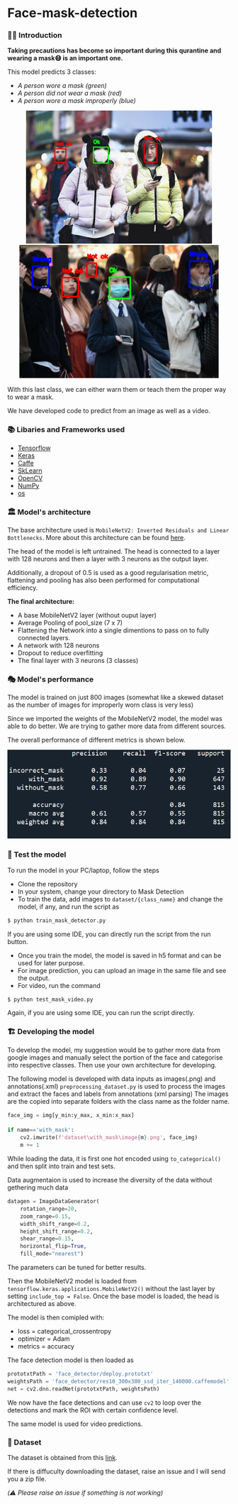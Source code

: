 # Face-mask-detection

### 👨‍💻 Introduction

__Taking precautions has become so important during this qurantine and wearing a mask😷 is an important one.__

This model predicts 3 classes:
+ *A person wore a mask (green)*
+ *A person did not wear a mask (red)*
+ *A person wore a mask improperly (blue)*

<p align="middle">
    <img src="https://github.com/Nitin1901/Face-mask-detection/blob/master/Samples/template_1.png" height=300>
    <img src="https://github.com/Nitin1901/Face-mask-detection/blob/master/Samples/template_2.png" height=300>
</p>                                                                                

With this last class, we can either warn them or teach them the proper way to wear a mask. 

We have developed code to predict from an image as well as a video.

### 📚 Libaries and Frameworks used

+ [Tensorflow](https://www.tensorflow.org/)
+ [Keras](https://keras.io/)
+ [Caffe](https://caffe.berkeleyvision.org/)
+ [SkLearn](https://scikit-learn.org/stable/)
+ [OpenCV](https://opencv.org/)
+ [NumPy](https://numpy.org/)
+ [os](https://docs.python.org/3/library/os.html)

### 🏛 Model's architecture

The base architecture used is `MobileNetV2: Inverted Residuals and Linear Bottlenecks`. More about this architecture can be found [here](https://arxiv.org/pdf/1801.04381.pdf). 

The head of the model is left untrained. The head is connected to a layer with 128 neurons and then a layer with 3 neurons as the output layer.

Additionally, a dropout of 0.5 is used as a good regularisation metric, flattening and pooling has also been performed for computational efficiency.

__The final architecture:__
+ A base MobileNetV2 layer (without ouput layer)
+ Average Pooling of pool_size (7 x 7)
+ Flattening the Network into a single dimentions to pass on to fully connected layers.
+ A network with 128 neurons
+ Dropout to reduce overfitting
+ The final layer with 3 neurons (3 classes)

### 🎭 Model's performance

The model is trained on just 800 images (somewhat like a skewed dataset as the number of images for improperly worn class is very less) 

Since we imported the weights of the MobileNetV2 model, the model was able to do better. We are trying to gather more data from different sources. 

The overall performance of different metrics is shown below.

<img src="https://github.com/Nitin1901/Face-mask-detection/blob/master/Samples/performance.PNG" height=200>

### 🧪 Test the model

To run the model in your PC/laptop, follow the steps

+ Clone the repository
+ In your system, change your directory to Mask Detection
+ To train the data, add images to `dataset/{class_name}` and change the model, if any, and run the script as 
```bash
$ python train_mask_detector.py
```
If you are using some IDE, you can directly run the script from the run button.
+ Once you train the model, the model is saved in h5 format and can be used for later purpose.
+ For image prediction, you can upload an image in the same file and see the output.
+ For video, run the command
```bash
$ python test_mask_video.py
```
Again, if you are using some IDE, you can run the script directly.

### 🏗 Developing the model

To develop the model, my suggestion would be to gather more data from google images and manually select the portion of the face and categorise into respective classes. Then use your own architecture for developing.

The following model is developed with data inputs as images(.png) and annotations(.xml)
`preprocessing_dataset.py` is used to process the images and extract the faces and labels from annotations (xml parsing)
The images are the copied into separate folders with the class name as the folder name.
```python
face_img = img[y_min:y_max, x_min:x_max]

if name=='with_mask':
    cv2.imwrite(f'dataset\with_mask\image{m}.png', face_img)
    m += 1
```

While loading the data, it is first one hot encoded using `to_categorical()` and then split into train and test sets. 

Data augmentaion is used to increase the diversity of the data without gethering much data
```python
datagen = ImageDataGenerator(
    rotation_range=20,
    zoom_range=0.15,
    width_shift_range=0.2,
    height_shift_range=0.2,
    shear_range=0.15,
    horizontal_flip=True,
    fill_mode="nearest")
```
The parameters can be tuned for better results. 

Then the MobileNetV2 model is loaded from `tensorflow.keras.applications.MobileNetV2()` without the last layer by setting `include_top = False`. Once the base model is loaded, the head is architectured as above. 

The model is then comipled with:
+ loss = categorical_crossentropy
+ optimizer = Adam
+ metrics = accuracy

The face detection model is then loaded as
```python
prototxtPath = 'face_detector/deploy.prototxt'
weightsPath = 'face_detector/res10_300x300_ssd_iter_140000.caffemodel'
net = cv2.dnn.readNet(prototxtPath, weightsPath)
```

We now have the face detections and can use `cv2` to loop over the detections and mark the ROI with certain confidence level.

The same model is used for video predictions. 

### 💾 Dataset

The dataset is obtained from this [link](https://drive.google.com/file/d/1mF3WFKpNsh_9gdmHQ4Xm3jb-s67ewauF/view).

If there is diffuculty downloading the dataset, raise an issue and I will send you a zip file.

*(⚠️ Please raise an issue if something is not working)*
